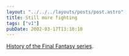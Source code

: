 ```yaml
---
layout: "../../../layouts/posts/post.astro"
title: Still more fighting
tags: ["v1"]
pubDate: 2002-03-17T13:10:10
---
```


[History of the Final Fantasy series][1].

[1]: http://www.videogames.com/features/universal/finalfantasy_hs/
